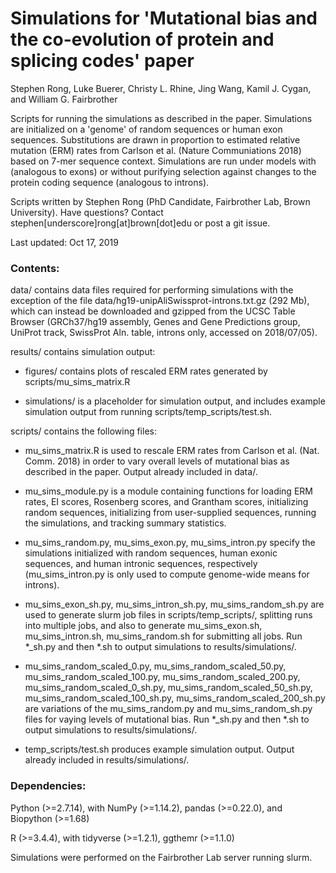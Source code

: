 # Simulations for 'Mutational bias and the co-evolution of protein and splicing codes' paper

Stephen Rong, Luke Buerer, Christy L. Rhine, Jing Wang, Kamil J. Cygan, and William G. Fairbrother

Scripts for running the simulations as described in the paper. Simulations are initialized on a 'genome' of random sequences or human exon sequences. Substitutions are drawn in proportion to estimated relative mutation (ERM) rates from Carlson et al. (Nature Communiations 2018) based on 7-mer sequence context. Simulations are run under models with (analogous to exons) or without purifying selection against changes to the protein coding sequence (analogous to introns).

Scripts written by Stephen Rong (PhD Candidate, Fairbrother Lab, Brown University). Have questions? Contact stephen[underscore]rong[at]brown[dot]edu or post a git issue.

Last updated: Oct 17, 2019

### Contents:

data/ contains data files required for performing simulations with the exception of the file data/hg19-unipAliSwissprot-introns.txt.gz (292 Mb), which can instead be downloaded and gzipped from the UCSC Table Browser (GRCh37/hg19 assembly, Genes and Gene Predictions group, UniProt track, SwissProt Aln. table, introns only, accessed on 2018/07/05).

results/ contains simulation output:

- figures/ contains plots of rescaled ERM rates generated by scripts/mu_sims_matrix.R

- simulations/ is a placeholder for simulation output, and includes example simulation output from running scripts/temp_scripts/test.sh.

scripts/ contains the following files:

- mu_sims_matrix.R is used to rescale ERM rates from Carlson et al. (Nat. Comm. 2018) in order to vary overall levels of mutational bias as described in the paper. Output already included in data/.

- mu_sims_module.py is a module containing functions for loading ERM rates, EI scores, Rosenberg scores, and Grantham scores, initializing random sequences, initializing from user-supplied sequences, running the simulations, and tracking summary statistics.

- mu_sims_random.py, mu_sims_exon.py, mu_sims_intron.py specify the simulations initialized with random sequences, human exonic sequences, and human intronic sequences, respectively (mu_sims_intron.py is only used to compute genome-wide means for introns).

- mu_sims_exon_sh.py, mu_sims_intron_sh.py, mu_sims_random_sh.py are used to generate slurm job files in scripts/temp_scripts/, splitting runs into multiple jobs, and also to generate mu_sims_exon.sh, mu_sims_intron.sh, mu_sims_random.sh for submitting all jobs. Run \*\_sh.py and then \*.sh to output simulations to results/simulations/.

- mu_sims_random_scaled_0.py, mu_sims_random_scaled_50.py, mu_sims_random_scaled_100.py, mu_sims_random_scaled_200.py, mu_sims_random_scaled_0_sh.py, mu_sims_random_scaled_50_sh.py, mu_sims_random_scaled_100_sh.py, mu_sims_random_scaled_200_sh.py are variations of the mu_sims_random.py and mu_sims_random_sh.py files for vaying levels of mutational bias. Run \*\_sh.py and then \*.sh to output simulations to results/simulations/.

- temp_scripts/test.sh produces example simulation output. Output already included in results/simulations/.

### Dependencies:
Python (>=2.7.14), with NumPy (>=1.14.2), pandas (>=0.22.0), and Biopython (>=1.68)

R (>=3.4.4), with tidyverse (>=1.2.1), ggthemr (>=1.1.0)

Simulations were performed on the Fairbrother Lab server running slurm.
